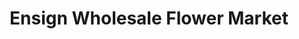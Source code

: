 ---
title: "Ensign Wholesale Flower Market"
url: /murray/ensign-wholesale-flower-market/
shop: Blumen
---